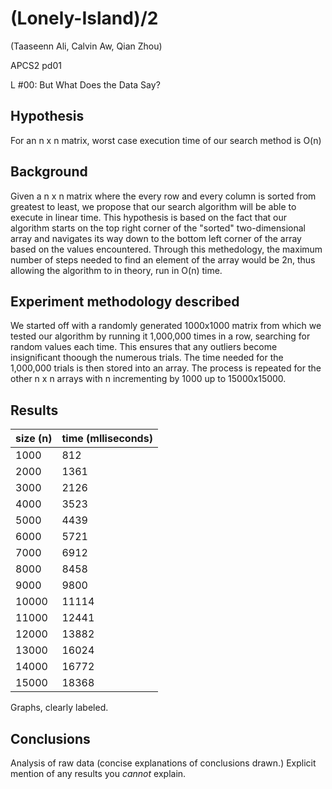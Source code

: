 # (Lonely-Island)/2

(Taaseenn Ali, Calvin Aw, Qian Zhou)

APCS2 pd01

L #00: But What Does the Data Say?

## Hypothesis

For an n x n matrix, worst case execution time of our search method is O(n)

## Background

Given a n x n matrix where the every row and every column is sorted from greatest
to least, we propose that our search algorithm will be able to execute in linear
time. This hypothesis is based on the fact that our algorithm starts on the top
right corner of the "sorted" two-dimensional array and navigates its way down to
the bottom left corner of the array based on the values encountered. Through
this methedology, the maximum number of steps needed to find an element of the
array would be 2n, thus allowing the algorithm to in theory, run in O(n) time.

## Experiment methodology described

We started off with a randomly generated 1000x1000 matrix from which we tested our
algorithm by running it 1,000,000 times in a row, searching for random values each time.
This ensures that any outliers become insignificant thoough the numerous trials.
The time needed for the 1,000,000 trials is then stored into an array.
The process is repeated for the other n x n arrays with n incrementing by 1000 up to
15000x15000.

## Results

| size (n)	| time (mlliseconds) | 
|---------|-------------------|
| 1000 | 812 | 
| 2000 | 	1361 | 
| 3000 | 	2126 | 
| 4000 | 	3523 | 
| 5000 | 	4439 | 
| 6000 | 	5721 | 
| 7000 | 	6912 | 
| 8000 | 	8458 | 
| 9000 | 	9800 | 
| 10000 | 	11114 | 
| 11000 | 	12441 | 
| 12000 | 	13882 | 
| 13000 | 	16024 | 
| 14000 | 	16772 | 
| 15000 | 	18368 | 
Graphs, clearly labeled.

## Conclusions

Analysis of raw data (concise explanations of conclusions drawn.)
Explicit mention of any results you *cannot* explain.


